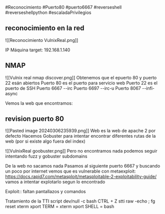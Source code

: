 #Reconocimiento
#Puerto80
#puerto6667
#reverseshell
#reverseshellpython
#escaladaPrivilegios

## reconocimiento en la red

![[Reconocimiento VulnixReal.png]]

IP Máquina  target: 192.168.1.140
## NMAP

![[Vulnix real nmap discover.png]]
Obtenemos que el epuerto 80 y puerto 22 esán abiertos
Puerto 80 es el puerto para servicio web
Puerto 22 es el puerto de SSH
Puerto 6667  --irc
Puerto 6697  --irc-u
Puerto 8067  --infi-async

Vemos la web que encontramos:

## revision puerto 80


![[Pasted image 20240306235939.png]]
Web es la web de apache 2 por defecto
Hacemos Gobuster para intentar encontrar  diferentes rutas de la web (por si existe algo fuera del index)


![[VulnixReal goobuster.png]]
Pero no encontramos nada
podemos seguir intentando fuzz y gobuster subdomains

De la web no sacamos nada
Pasamos al siguiente puerto 6667
y buscando un poco por internet vemos que es vulnerable con metaexploit: 
https://docs.rapid7.com/metasploit/metasploitable-2-exploitability-guide/
vamos a intentar explotarlo segun lo encontrado



Exploit:: faltan pantallazos y comandos


Tratamiento de la TTI
script dev/null -c bash
CTRL + Z
stti raw -echo ; fg
reset
xterm
xport TERM = xterm
xport SHELL = bash
